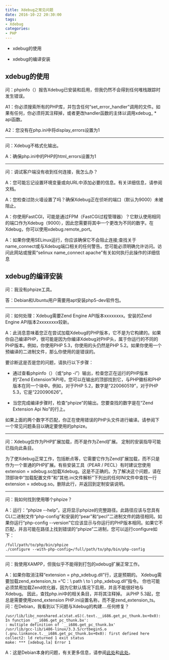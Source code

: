 ```yaml
---
title: Xdebug之常见问题
date: 2016-10-22 20:30:00
tags:
- Xdebug
categories:
- PHP
---
```


- xdebug的使用

- xdebug的编译安装

<!-- more -->

## xdebug的使用


问：phpinfo（）报告Xdebug已安装和启用，但我仍然不会得到任何堆栈跟踪时发生错误。

A1：你必须搜索所有的PHP库，并包含任何“set_error_handler”调用的文件。如果有任何，你必须将其注释掉，或者更改handler函数的主体以调用xdebug_ * api函数。

A2：您没有在php.ini中将display_errors设置为1

---
问：Xdebug不格式化输出。

A：确保php.ini中的PHP的html_errors设置为1

---
问：调试客户端没有收到任何连接，我怎么办？

A：您可能忘记设置环境变量或向URL中添加必要的信息。有关详细信息，请参阅文档。

A：您检查过防火墙设置了吗？确保Xdebug正在侦听的端口（默认为9000）未被阻止。

A：你使用FastCGI，可能是通过FPM（FastCGI过程管理器）？它默认使用相同的端口作为Xdebug（9000），因此您需要将其中一个更改为不同的数字。在Xdebug，你可以使用xdebug.remote_port。

A：如果你使用SELinux运行，你应该确保它不会阻止连接;查找关于name_connect或与Xdebug端口相关的任何警告。您可能必须明确允许访问。访问此网站或搜索“selinux name_connect apache”有关如何执行此操作的详细信息


## xdebug的编译安装

问：我没有phpize工具。

答：Debian和Ubuntu用户需要用apt安装php5-dev软件包。

---

问：如何处理：Xdebug需要Zend Engine API版本xxxxxxxx。安装的Zend Engine API版本2xxxxxxxx较新。

A：此消息意味着您正在尝试加载Xdebug的PHP版本，它不是为它构建的。如果你自己编译PHP，很可能是因为你编译Xdebug对PHP头，属于你运行的不同的PHP版本。例如，你使用PHP 5.3，你使用的头仍然是PHP 5.2。如果你使用一个预编译的二进制文件，那么你使用的是错误的。

要诊断这是否是您的问题，请执行以下步骤：
- 通过查看phpinfo（）（或“php -i”）输出，检查您正在运行的PHP版本的“Zend Extension”API号。您可以在输出的顶部找到它，与PHP徽标和PHP版本在同一个块中。例如，对于PHP 5.2，数字是“220060519”，对于PHP 5.3，它是“220090626”。

- 当您完成编译步骤时，检查“phpize”的输出。您要查找的数字是在“Zend Extension Api No”的行上。


如果上面的两个数字不匹配，你正在使用错误的PHP头文件进行编译。请参阅下一个常见问题条目以确定要使用的phpize。


---

问：Xdebug仅作为PHP扩展加载，而不是作为Zend扩展。
定制的安装指导可能已指向此条目。

为了使Xdebug正常工作，包括断点等，它需要它作为Zend扩展加载，而不只是作为一个普通的PHP扩展。有些安装工具（PEAR / PECL）有时建议您使用extension = xdebug.so加载Xdebug。这是不正确的。为了解决这个问题，请在顶部块中“加载配置文件”和“其他.ini文件解析”下列出的任何INI文件中查找一行extension = xdebug.so。删除此行，并返回到定制安装说明。

---

问：我如何找到使用哪个phpize？

A：运行：“phpize --help”。这将显示phpize的完整路径。此路径应该与您具有CLI二进制文件“php-config”和安装的“pear”和“pecl”二进制文件的路径相同。如果你运行“php-config --version”它应该显示与你运行的PHP版本相同。如果它不匹配，并且可能在路径上找到错误的“phpize”二进制，您可以运行configure如下：

```
/full/path/to/php/bin/phpize
./configure --with-php-config=/full/path/to/php/bin/php-config
```

---
问：我使用XAMPP，但我似乎不能得到打包的xdebug扩展正常工作。

A：如果你取消注释“extension = php_xdebug.dll”行，这是预期的。 Xdebug需要加载zend_extension_ts =“C：\ path \ to \ php_xdebug.dll”指令。 你也可能必须禁用加载Zend优化器，因为它默认情况下启用，并且不能很好地与Xdebug。 因此，查找php.ini中的相关条目，并将其注释掉。 从PHP 5.3起，您总是需要使用zend_extension PHP.ini设置名称，而不是zend_extension_ts。
问：在Debian，我看到以下问题与Xdebug的构建....任何修复？

```
/usr/lib/libc_nonshared.a(stat.oS)(.text.__i686.get_pc_thunk.bx+0x0):
In function `__i686.get_pc_thunk.bx':
: multiple definition of `__i686.get_pc_thunk.bx'
/usr/lib/gcc-lib/i486-linux/3.3.5/crtbeginS.o
(.gnu.linkonce.t.__i686.get_pc_thunk.bx+0x0): first defined here
collect2: ld returned 1 exit status
make: *** [xdebug.la] Error 1
```

A：这是Debian本身的问题，有关更多信息，请参阅[此处](http://www.xdebug.org/archives/xdebug-general/0825.html)和[此处](http://www.xdebug.org/archives/xdebug-general/0825.html)。
